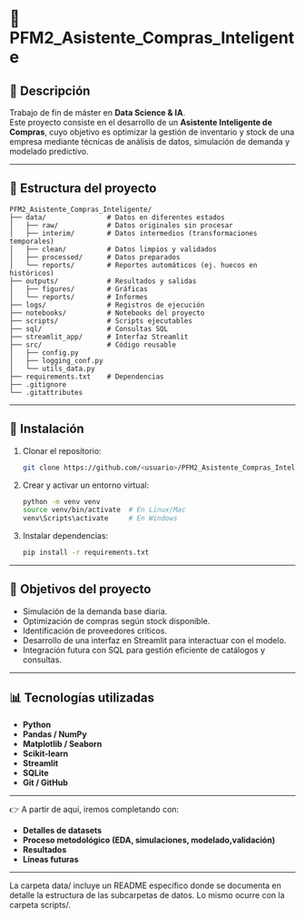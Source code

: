 # 📌 PFM2_Asistente_Compras_Inteligente

## 📖 Descripción

Trabajo de fin de máster en **Data Science & IA**.\
Este proyecto consiste en el desarrollo de un **Asistente Inteligente de
Compras**, cuyo objetivo es optimizar la gestión de inventario y stock
de una empresa mediante técnicas de análisis de datos, simulación de
demanda y modelado predictivo.

------------------------------------------------------------------------

## 📂 Estructura del proyecto

``` plaintext
PFM2_Asistente_Compras_Inteligente/
├── data/               # Datos en diferentes estados
│   ├── raw/            # Datos originales sin procesar
│   ├── interim/        # Datos intermedios (transformaciones temporales)
│   ├── clean/          # Datos limpios y validados
│   ├── processed/      # Datos preparados
│   └── reports/        # Reportes automáticos (ej. huecos en históricos)
├── outputs/            # Resultados y salidas
│   ├── figures/        # Gráficas
│   └── reports/        # Informes
├── logs/               # Registros de ejecución
├── notebooks/          # Notebooks del proyecto
├── scripts/            # Scripts ejecutables
├── sql/                # Consultas SQL
├── streamlit_app/      # Interfaz Streamlit
├── src/                # Código reusable
│   ├── config.py
│   ├── logging_conf.py
│   └── utils_data.py
├── requirements.txt    # Dependencias
├── .gitignore
└── .gitattributes
```

------------------------------------------------------------------------

## 🚀 Instalación

1.  Clonar el repositorio:

    ``` bash
    git clone https://github.com/<usuario>/PFM2_Asistente_Compras_Inteligente.git
    ```

2.  Crear y activar un entorno virtual:

    ``` bash
    python -m venv venv
    source venv/bin/activate  # En Linux/Mac
    venv\Scripts\activate     # En Windows
    ```

3.  Instalar dependencias:

    ``` bash
    pip install -r requirements.txt
    ```

------------------------------------------------------------------------

## 🎯 Objetivos del proyecto

-   Simulación de la demanda base diaria.
-   Optimización de compras según stock disponible.
-   Identificación de proveedores críticos.
-   Desarrollo de una interfaz en Streamlit para interactuar con el
    modelo.
-   Integración futura con SQL para gestión eficiente de catálogos y
    consultas.

------------------------------------------------------------------------

## 📊 Tecnologías utilizadas

-   **Python**
-   **Pandas / NumPy**
-   **Matplotlib / Seaborn**
-   **Scikit-learn**
-   **Streamlit**
-   **SQLite**
-   **Git / GitHub**

------------------------------------------------------------------------

👉 A partir de aquí, iremos completando con: 
- **Detalles de datasets** 
- **Proceso metodológico (EDA, simulaciones, modelado,validación)** 
- **Resultados** 
- **Líneas futuras**

------------------------------------------------------------------------

La carpeta data/ incluye un README específico donde se documenta en detalle la 
estructura de las subcarpetas de datos. Lo mismo ocurre con la carpeta scripts/.